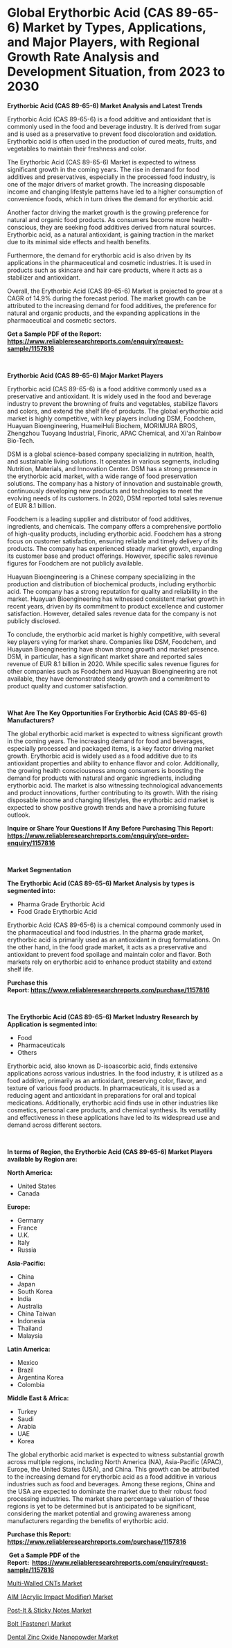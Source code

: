 <p><h1>Global Erythorbic Acid (CAS 89-65-6) Market by Types, Applications, and Major Players, with Regional Growth Rate Analysis and Development Situation, from 2023 to 2030</h1></p><p><strong>Erythorbic Acid (CAS 89-65-6) Market Analysis and Latest Trends</strong></p>
<p><p>Erythorbic Acid (CAS 89-65-6) is a food additive and antioxidant that is commonly used in the food and beverage industry. It is derived from sugar and is used as a preservative to prevent food discoloration and oxidation. Erythorbic acid is often used in the production of cured meats, fruits, and vegetables to maintain their freshness and color.</p><p>The Erythorbic Acid (CAS 89-65-6) Market is expected to witness significant growth in the coming years. The rise in demand for food additives and preservatives, especially in the processed food industry, is one of the major drivers of market growth. The increasing disposable income and changing lifestyle patterns have led to a higher consumption of convenience foods, which in turn drives the demand for erythorbic acid.</p><p>Another factor driving the market growth is the growing preference for natural and organic food products. As consumers become more health-conscious, they are seeking food additives derived from natural sources. Erythorbic acid, as a natural antioxidant, is gaining traction in the market due to its minimal side effects and health benefits.</p><p>Furthermore, the demand for erythorbic acid is also driven by its applications in the pharmaceutical and cosmetic industries. It is used in products such as skincare and hair care products, where it acts as a stabilizer and antioxidant.</p><p>Overall, the Erythorbic Acid (CAS 89-65-6) Market is projected to grow at a CAGR of 14.9% during the forecast period. The market growth can be attributed to the increasing demand for food additives, the preference for natural and organic products, and the expanding applications in the pharmaceutical and cosmetic sectors.</p></p>
<p><strong>Get a Sample PDF of the Report:&nbsp; <a href="https://www.reliableresearchreports.com/enquiry/request-sample/1157816">https://www.reliableresearchreports.com/enquiry/request-sample/1157816</a></strong></p>
<p>&nbsp;</p>
<p><strong>Erythorbic Acid (CAS 89-65-6) Major Market Players</strong></p>
<p><p>Erythorbic acid (CAS 89-65-6) is a food additive commonly used as a preservative and antioxidant. It is widely used in the food and beverage industry to prevent the browning of fruits and vegetables, stabilize flavors and colors, and extend the shelf life of products. The global erythorbic acid market is highly competitive, with key players including DSM, Foodchem, Huayuan Bioengineering, HuameiHuli Biochem, MORIMURA BROS, Zhengzhou Tuoyang Industrial, Finoric, APAC Chemical, and Xi'an Rainbow Bio-Tech.</p><p>DSM is a global science-based company specializing in nutrition, health, and sustainable living solutions. It operates in various segments, including Nutrition, Materials, and Innovation Center. DSM has a strong presence in the erythorbic acid market, with a wide range of food preservation solutions. The company has a history of innovation and sustainable growth, continuously developing new products and technologies to meet the evolving needs of its customers. In 2020, DSM reported total sales revenue of EUR 8.1 billion.</p><p>Foodchem is a leading supplier and distributor of food additives, ingredients, and chemicals. The company offers a comprehensive portfolio of high-quality products, including erythorbic acid. Foodchem has a strong focus on customer satisfaction, ensuring reliable and timely delivery of its products. The company has experienced steady market growth, expanding its customer base and product offerings. However, specific sales revenue figures for Foodchem are not publicly available.</p><p>Huayuan Bioengineering is a Chinese company specializing in the production and distribution of biochemical products, including erythorbic acid. The company has a strong reputation for quality and reliability in the market. Huayuan Bioengineering has witnessed consistent market growth in recent years, driven by its commitment to product excellence and customer satisfaction. However, detailed sales revenue data for the company is not publicly disclosed.</p><p>To conclude, the erythorbic acid market is highly competitive, with several key players vying for market share. Companies like DSM, Foodchem, and Huayuan Bioengineering have shown strong growth and market presence. DSM, in particular, has a significant market share and reported sales revenue of EUR 8.1 billion in 2020. While specific sales revenue figures for other companies such as Foodchem and Huayuan Bioengineering are not available, they have demonstrated steady growth and a commitment to product quality and customer satisfaction.</p></p>
<p>&nbsp;</p>
<p><strong>What Are The Key Opportunities For Erythorbic Acid (CAS 89-65-6) Manufacturers?</strong></p>
<p><p>The global erythorbic acid market is expected to witness significant growth in the coming years. The increasing demand for food and beverages, especially processed and packaged items, is a key factor driving market growth. Erythorbic acid is widely used as a food additive due to its antioxidant properties and ability to enhance flavor and color. Additionally, the growing health consciousness among consumers is boosting the demand for products with natural and organic ingredients, including erythorbic acid. The market is also witnessing technological advancements and product innovations, further contributing to its growth. With the rising disposable income and changing lifestyles, the erythorbic acid market is expected to show positive growth trends and have a promising future outlook.</p></p>
<p><strong>Inquire or Share Your Questions If Any Before Purchasing This Report: <a href="https://www.reliableresearchreports.com/enquiry/pre-order-enquiry/1157816">https://www.reliableresearchreports.com/enquiry/pre-order-enquiry/1157816</a></strong></p>
<p>&nbsp;</p>
<p><strong>Market Segmentation</strong></p>
<p><strong>The Erythorbic Acid (CAS 89-65-6) Market Analysis by types is segmented into:</strong></p>
<p><ul><li>Pharma Grade Erythorbic Acid</li><li>Food Grade Erythorbic Acid</li></ul></p>
<p><p>Erythorbic Acid (CAS 89-65-6) is a chemical compound commonly used in the pharmaceutical and food industries. In the pharma grade market, erythorbic acid is primarily used as an antioxidant in drug formulations. On the other hand, in the food grade market, it acts as a preservative and antioxidant to prevent food spoilage and maintain color and flavor. Both markets rely on erythorbic acid to enhance product stability and extend shelf life.</p></p>
<p><strong>Purchase this Report:&nbsp;<a href="https://www.reliableresearchreports.com/purchase/1157816">https://www.reliableresearchreports.com/purchase/1157816</a></strong></p>
<p>&nbsp;</p>
<p><strong>The Erythorbic Acid (CAS 89-65-6) Market Industry Research by Application is segmented into:</strong></p>
<p><ul><li>Food</li><li>Pharmaceuticals</li><li>Others</li></ul></p>
<p><p>Erythorbic acid, also known as D-isoascorbic acid, finds extensive applications across various industries. In the food industry, it is utilized as a food additive, primarily as an antioxidant, preserving color, flavor, and texture of various food products. In pharmaceuticals, it is used as a reducing agent and antioxidant in preparations for oral and topical medications. Additionally, erythorbic acid finds use in other industries like cosmetics, personal care products, and chemical synthesis. Its versatility and effectiveness in these applications have led to its widespread use and demand across different sectors.</p></p>
<p>&nbsp;</p>
<p><strong>In terms of Region, the Erythorbic Acid (CAS 89-65-6) Market Players available by Region are:</strong></p>
<p>
    <p> <strong> North America: </strong>
        <ul>
            <li>United States</li>
            <li>Canada</li>
        </ul>
        </p> 
    <p> <strong> Europe: </strong>
        <ul>
            <li>Germany</li>
            <li>France</li>
            <li>U.K.</li>
            <li>Italy</li>
            <li>Russia</li>
        </ul>
        </p> 
    <p> <strong> Asia-Pacific: </strong>
        <ul>
            <li>China</li>
            <li>Japan</li>
            <li>South Korea</li>
            <li>India</li>
            <li>Australia</li>
            <li>China Taiwan</li>
            <li>Indonesia</li>
            <li>Thailand</li>
            <li>Malaysia</li>
        </ul>
        </p> 
    <p> <strong> Latin America: </strong>
        <ul>
            <li>Mexico</li>
            <li>Brazil</li>
            <li>Argentina Korea</li>
            <li>Colombia</li>
        </ul>
        </p> 
    <p> <strong> Middle East & Africa: </strong>
        <ul>
            <li>Turkey</li>
            <li>Saudi</li>
            <li>Arabia</li>
            <li>UAE</li>
            <li>Korea</li>
        </ul>
    </p>
    </p>
<p><p>The global erythorbic acid market is expected to witness substantial growth across multiple regions, including North America (NA), Asia-Pacific (APAC), Europe, the United States (USA), and China. This growth can be attributed to the increasing demand for erythorbic acid as a food additive in various industries such as food and beverages. Among these regions, China and the USA are expected to dominate the market due to their robust food processing industries. The market share percentage valuation of these regions is yet to be determined but is anticipated to be significant, considering the market potential and growing awareness among manufacturers regarding the benefits of erythorbic acid.</p></p>
<p><strong>Purchase this Report: <a href="https://www.reliableresearchreports.com/purchase/1157816">https://www.reliableresearchreports.com/purchase/1157816</a></strong></p>
<p>&nbsp;<strong>Get a Sample PDF of the Report:&nbsp;&nbsp;<a href="https://www.reliableresearchreports.com/enquiry/request-sample/1157816">https://www.reliableresearchreports.com/enquiry/request-sample/1157816</a></strong></p>
<p><strong></strong></p>
<p><p><a href="https://github.com/mabutironaldo/Market-Research-Report-List-2/blob/main/multi-walled-cnts-market.md">Multi-Walled CNTs Market</a></p><p><a href="https://github.com/vimar16th/Market-Research-Report-List-2/blob/main/aim-acrylic-impact-modifier-market.md">AIM (Acrylic Impact Modifier) Market</a></p><p><a href="https://github.com/sofayahoo2023/Market-Research-Report-List-2/blob/main/post-it-sticky-notes-market.md">Post-It & Sticky Notes Market</a></p><p><a href="https://github.com/pizolina/Market-Research-Report-List-2/blob/main/bolt-fastener-market.md">Bolt (Fastener) Market</a></p><p><a href="https://github.com/lbird53714/Market-Research-Report-List-2/blob/main/dental-zinc-oxide-nanopowder-market.md">Dental Zinc Oxide Nanopowder Market</a></p></p>